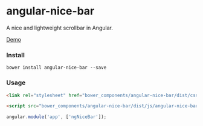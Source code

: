 
# angular-nice-bar
A nice and lightweight scrollbar in Angular.

[Demo](http://forsigner.com/angular-nice-bar)

### Install

```
bower install angular-nice-bar --save
```
### Usage

``` html
<link rel="stylesheet" href="bower_components/angular-nice-bar/dist/css/angular-nice-bar.css" />

<script src="bower_components/angular-nice-bar/dist/js/angular-nice-bar.js"></script>

```

```js
angular.module('app', ['ngNiceBar']);
```
